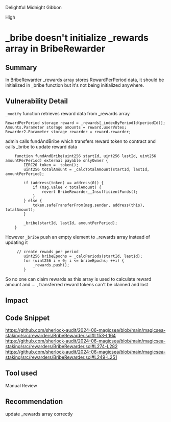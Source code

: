 Delightful Midnight Gibbon

High

# _bribe doesn't initialize _rewards array in BribeRewarder

## Summary
In BribeRewarder _rewards array stores RewardPerPeriod data, it should be initialized in _bribe function but it's not being initialized anywhere.
## Vulnerability Detail
`_modify` function retrieves reward data from _rewards array
```solidity 
RewardPerPeriod storage reward = _rewards[_indexByPeriodId(periodId)];
Amounts.Parameter storage amounts = reward.userVotes;
Rewarder2.Parameter storage rewarder = reward.rewarder;
```
admin calls fundAndBribe which transfers reward token to contract and calls _bribe to update reward data 
```solidity 
    function fundAndBribe(uint256 startId, uint256 lastId, uint256 amountPerPeriod) external payable onlyOwner {
        IERC20 token = _token();
        uint256 totalAmount = _calcTotalAmount(startId, lastId, amountPerPeriod);

        if (address(token) == address(0)) {
            if (msg.value < totalAmount) {
                revert BribeRewarder__InsufficientFunds();
            }
        } else {
            token.safeTransferFrom(msg.sender, address(this), totalAmount);
        }

        _bribe(startId, lastId, amountPerPeriod);
    }
```
However `_bribe` push an empty element to _rewards array instead of updating it 
```solidity 
     // create rewads per period
        uint256 bribeEpochs = _calcPeriods(startId, lastId);
        for (uint256 i = 0; i <= bribeEpochs; ++i) {
            _rewards.push();
        }
```
So no one can claim rewards as this array is used to calculate reward amount and ... , transferred reward tokens can't be claimed and lost
## Impact

## Code Snippet
https://github.com/sherlock-audit/2024-06-magicsea/blob/main/magicsea-staking/src/rewarders/BribeRewarder.sol#L153-L164
https://github.com/sherlock-audit/2024-06-magicsea/blob/main/magicsea-staking/src/rewarders/BribeRewarder.sol#L274-L282
https://github.com/sherlock-audit/2024-06-magicsea/blob/main/magicsea-staking/src/rewarders/BribeRewarder.sol#L249-L251
## Tool used

Manual Review

## Recommendation
update _rewards array correctly 
